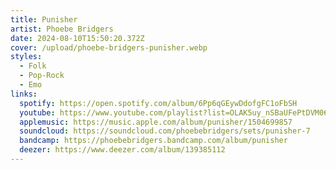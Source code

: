 ```yaml
---
title: Punisher
artist: Phoebe Bridgers
date: 2024-08-10T15:50:20.372Z
cover: /upload/phoebe-bridgers-punisher.webp
styles:
  - Folk
  - Pop-Rock
  - Emo
links:
  spotify: https://open.spotify.com/album/6Pp6qGEywDdofgFC1oFbSH
  youtube: https://www.youtube.com/playlist?list=OLAK5uy_nSBaUFePtDVM06assJEJr3M5efdSAaV3c
  applemusic: https://music.apple.com/album/punisher/1504699857
  soundcloud: https://soundcloud.com/phoebebridgers/sets/punisher-7
  bandcamp: https://phoebebridgers.bandcamp.com/album/punisher
  deezer: https://www.deezer.com/album/139385112
---
```

